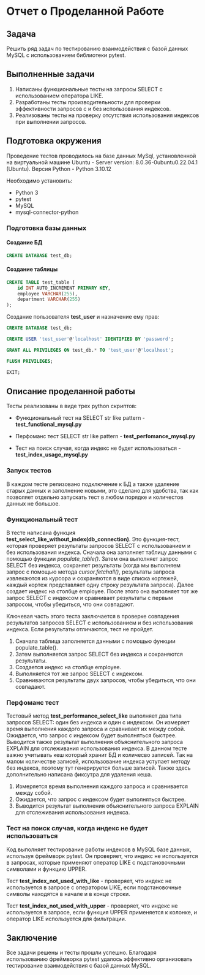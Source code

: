 # Отчет о Проделанной Работе

## Задача

Решить ряд задач по тестированию взаимодействия с базой данных MySQL с использованием библиотеки pytest.

## Выполненные задачи

1. Написаны функциональные тесты на запросы SELECT с использованием оператора LIKE.
2. Разработаны тесты производительности для проверки эффективности запросов с и без использования индексов.
3. Реализованы тесты на проверку отсутствия использования индексов при выполнении запросов.

## Подготовка окружения

Проведение тестов проводилось на  базе данных MySql, установленной на виртуальной машине Ubuntu - Server version: 8.0.36-0ubuntu0.22.04.1 (Ubuntu). Версия Python - Python 3.10.12

Необходимо установить:

- Python 3
- pytest
- MySQL
- mysql-connector-python

### Подготовка базы данных

#### Создание БД

```sql
CREATE DATABASE test_db;
```
#### Создание таблицы
```sql
CREATE TABLE test_table (
    id INT AUTO_INCREMENT PRIMARY KEY,
    employee VARCHAR(255),
    department VARCHAR(255)
);
```
Создание пользователя **test_user** и назначение ему прав:
```sql
CREATE DATABASE test_db;

CREATE USER 'test_user'@'localhost' IDENTIFIED BY 'password';

GRANT ALL PRIVILEGES ON test_db.* TO 'test_user'@'localhost';

FLUSH PRIVILEGES;

EXIT;
```
## Описание проделанной работы
Тесты реализованы в виде трех python скриптов:

- Функциональный тест на SELECT str like pattern - **test_functional_mysql.py**

- Перфоманс тест SELECT str like pattern - **test_perfomance_mysql.py**

- Тест на поиск случая, когда индекс не будет использоваться - **test_index_usage_mysql.py**

### Запуск тестов

В каждом тесте релизовано подключение к БД а также удаление старых данных и заполнение новыми, это сделано для удобства, так как позволяет отдельно запускать тест в любом порядке и количестов данных не большое.

### Функциональный тест

В теcте написана функция **test_select_like_without_index(db_connection)**. Это функция-тест, которая проверяет результаты запросов SELECT с использованием и без использования индекса. Сначала она заполняет таблицу данными с помощью функции *populate_table()*. Затем она выполняет запрос SELECT без индекса, сохраняет результаты (когда мы выполняем запрос с помощью метода *cursor.fetchall()*, результаты запроса извлекаются из курсора и сохраняются в виде списка кортежей, каждый кортеж представляет одну строку результата запроса). Далее создает индекс на столбце employee. После этого она выполняет тот же запрос SELECT с индексом и сравнивает результаты с первым запросом, чтобы убедиться, что они совпадают.

Ключевая часть этого теста заключается в проверке совпадения результатов запросов SELECT с использованием и без использования индекса. Если результаты отличаются, тест не пройдет.

1. Сначала таблица заполняется данными с помощью функции populate_table().
2. Затем выполняется запрос SELECT без индекса и сохраняются результаты.
3. Создается индекс на столбце employee.
4. Выполняется тот же запрос SELECT с индексом.
5. Сравниваются результаты двух запросов, чтобы убедиться, что они совпадают.

### Перфоманс тест

Тестовый метод **test_performance_select_like** выполняет два типа запросов SELECT: один без индекса и один с индексом. Он измеряет время выполнения каждого запроса и сравнивает их между собой. Ожидается, что запрос с индексом будет выполняться быстрее. Выводится также результат выполнения объяснительного запроса EXPLAIN для отслеживания использования индекса. В данном тесте важно учитывать кеш который хранит БД и количесво записей. Так на малом количестве записей, использование индекса уступает методу без индекса, поэтому тут генерируется больше записей. Также здесь дополнительно написана фиксутра для удаления кеша.

1. Измеряется время выполнения каждого запроса и сравнивается между собой.
2. Ожидается, что запрос с индексом будет выполняться быстрее.
3. Выводится результат выполнения объяснительного запроса EXPLAIN для отслеживания использования индекса.

### Тест на поиск случая, когда индекс не будет использоваться

Код выполняет тестирование работы индексов в MySQL базе данных, используя фреймворк pytest. Он проверяет, что индекс не используется в запросах, которые применяют оператор LIKE с подстановочными символами и функцию UPPER.

Тест **test_index_not_used_with_like** - проверяет, что индекс не используется в запросе с оператором LIKE, если подстановочные символы находятся в начале и в конце строки.

Тест **test_index_not_used_with_upper** - проверяет, что индекс не используется в запросе, если функция UPPER применяется к колонке, и оператор LIKE используется для фильтрации.

## Заключение
Все задачи решены и тесты прошли успешно. Благодаря использованию фреймворка pytest удалось эффективно организовать тестирование взаимодействия с базой данных MySQL.
